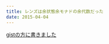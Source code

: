 ```yaml
---
title: レンズは余状態余モナドの余代数だった
date: 2015-04-04
---
```


[gistの方に書きました](https://gist.github.com/lotz84/7fd7e279bd7196c6baab)
